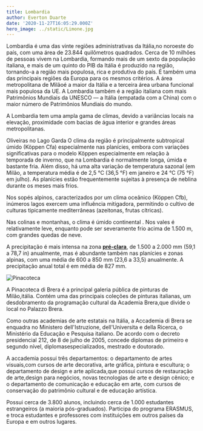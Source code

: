 ```yaml
---
title: Lombardia
author: Everton Duarte
date: '2020-11-27T16:05:29.000Z'
hero_image: ../static/Limone.jpg
---
```

Lombardia é uma das vinte regiões administrativas da Itália,no noroeste do país, com uma área de 23.844 quilômetros quadrados. Cerca de 10 milhões de pessoas vivem na Lombardia, formando mais de um sexto da população italiana, e mais de um quinto do PIB da Itália é produzido na região, tornando-a a região mais populosa, rica e produtiva do país. É também uma das principais regiões da Europa para os mesmos critérios. A área metropolitana de Milãoé a maior da Itália e a terceira área urbana funcional mais populosa da UE.  A Lombardia também é a região italiana com mais Patrimônios Mundiais da UNESCO — a Itália (empatada com a China) com o maior número de Patrimônios Mundiais do mundo.

A Lombardia tem uma ampla gama de climas, devido a variâncias locais na elevação, proximidade com bacias de água interior e grandes áreas metropolitanas.


Oliveiras no Lago Garda
O clima da região é principalmente subtropical úmido (Köppen Cfa) especialmente nas planícies, embora com variações significativas para o modelo Köppen especialmente em relação à temporada de inverno, que na Lombardia é normalmente longa, úmida e bastante fria. Além disso, há uma alta variação de temperatura sazonal (em Milão, a temperatura média é de 2,5 °C (36,5 °F) em janeiro e 24 °C (75 °F) em julho). As planícies estão frequentemente sujeitas à presença de neblina durante os meses mais frios.

Nos sopés alpinos, caracterizados por um clima oceânico (Köppen Cfb), inúmeros lagos exercem uma influência mitigadora, permitindo o cultivo de culturas tipicamente mediterrâneas (azeitonas, frutas cítricas).

Nas colinas e montanhas, o clima é úmido continental . Nos vales é relativamente leve, enquanto pode ser severamente frio acima de 1.500 m, com grandes quedas de neve.

A precipitação é mais intensa na zona **[pré-clara](https://en.wikipedia.org/wiki/Bergamasque_Alps 'pré-clara')**, de 1.500 a 2.000 mm (59,1 a 78,7 in) anualmente, mas é abundante também nas planícies e zonas alpinas, com uma média de 600 a 850 mm (23,6 a 33,5) anualmente. A precipitação anual total é em média de 827 mm.

![Pinacoteca](../static/Bibioteca.jpg)

A Pinacoteca di Brera é a principal galeria pública de pinturas de Milão,itália. Contém uma das principais coleções de pinturas italianas, um desdobramento da programação cultural da Academia Brera,que divide o local no Palazzo Brera.

Como outras academias de arte estatais na Itália, a Accademia di Brera se enquadra no Ministero dell'Istruzione, dell'Universita e della Ricerca, o Ministério da Educação e Pesquisa italiano.  De acordo com o decreto presidencial 212, de 8 de julho de 2005, concede diplomas de primeiro e segundo nível, diplomasespecializados, mestrado e doutorado.

A accademia possui três departamentos: o departamento de artes visuais,com cursos de arte decorativa, arte gráfica, pintura e escultura; o departamento de design e arte aplicada,que possui cursos de restauração de arte,design para negócios, novas tecnologias de arte e design cênico; e o departamento de comunicação e educação em arte, com cursos de conservação do patrimônio cultural e de educação artística. 

Possui cerca de 3.800 alunos, incluindo cerca de 1.000 estudantes estrangeiros (a maioria pós-graduados). Participa do programa ERASMUS, e troca estudantes e professores com instituições em outros países da Europa e em outros lugares. 

